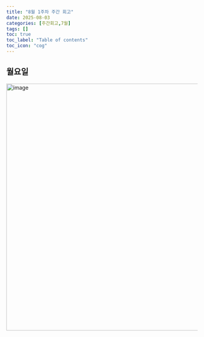 ```yaml
---
title: "8월 1주차 주간 회고"
date: 2025-08-03
categories: [주간회고,7월]
tags: []
toc: true
toc_label: "Table of contents"
toc_icon: "cog"
---
```


## 월요일
<img width="806" height="652" alt="image" src="https://github.com/user-attachments/assets/a289845e-c119-4b1b-a031-27c03b8eab38" />
